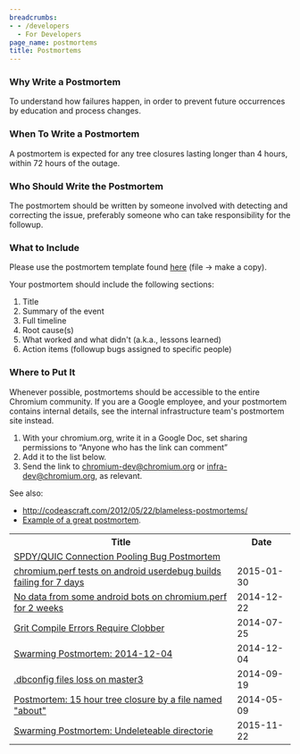 ```yaml
---
breadcrumbs:
- - /developers
  - For Developers
page_name: postmortems
title: Postmortems
---
```


### Why Write a Postmortem

To understand how failures happen, in order to prevent future occurrences by
education and process changes.

### When To Write a Postmortem

A postmortem is expected for any tree closures lasting longer than 4 hours,
within 72 hours of the outage.

### Who Should Write the Postmortem

The postmortem should be written by someone involved with detecting and
correcting the issue, preferably someone who can take responsibility for the
followup.

### What to Include

Please use the postmortem template found
[here](https://docs.google.com/document/d/1oBYQmpBthPfxMvW0XgHn7Bu918n6eFLlQM7nVhEdF_0/edit?usp=sharing)
(file -&gt; make a copy).

Your postmortem should include the following sections:

1.  Title
2.  Summary of the event
3.  Full timeline
4.  Root cause(s)
5.  What worked and what didn't (a.k.a., lessons learned)
6.  Action items (followup bugs assigned to specific people)

### Where to Put It

Whenever possible, postmortems should be accessible to the entire Chromium
community. If you are a Google employee, and your postmortem contains internal
details, see the internal infrastructure team's postmortem site instead.

1.  With your chromium.org, write it in a Google Doc, set sharing
            permissions to “Anyone who has the link can comment”
2.  Add it to the list below.
3.  Send the link to
            [chromium-dev@chromium.org](https://groups.google.com/a/chromium.org/forum/#!forum/chromium-dev)
            or
            [infra-dev@chromium.org](https://groups.google.com/a/chromium.org/forum/#!forum/infra-dev),
            as relevant.

See also:

*   <http://codeascraft.com/2012/05/22/blameless-postmortems/>
*   [Example of a great
            postmortem](https://docs.google.com/document/d/1AyeS2du6wp_Pw8Grg8WovbE_A_HV4EUMqdiqeq1KUZ8/edit#heading=h.40nli0xmdtb5).

<table>
  <tr>
    <th>Title</th>
    <th>Date</th>
  </tr>
  <tr>
    <td><a href="https://docs.google.com/document/d/1pHtodNt3Bk0YliLTPmq42LaZaKGcD_v-ZqDtrJFxXzc/edit?usp=sharing">SPDY/QUIC Connection Pooling Bug Postmortem</a></td>
    <td></td>
  </tr>
  <tr>
    <td><a href="https://docs.google.com/document/d/1MnSceOmgw5VPgegNWaMV5iakrvRROeVYw6P0FXvvC28/edit">chromium.perf tests on android userdebug builds failing for 7 days</a></td>
    <td>2015-01-30</td>
  </tr>
  <tr>
    <td><a href="https://docs.google.com/a/chromium.org/document/d/1eCR2v9uR9jR-LQi2GiZ9soQmW4p8lfAFjj-uewBGbh8/edit#heading=h.cg9oxhygkrer">No data from some android bots on chromium.perf for 2 weeks</a></td>
    <td>2014-12-22</td>
  </tr>
  <tr>
    <td><a href="https://docs.google.com/a/chromium.org/document/d/1O2CUqFGMJ6uHP_hBdh9i9AHIOY96nTYaKRa6c4oAHJs/edit#heading=h.cg9oxhygkrer">Grit Compile Errors Require Clobber</a></td>
    <td>2014-07-25</td>
  </tr>
  <tr>
    <td><a href="https://docs.google.com/document/d/1IQMoBeZe8cKjaCf4VIlj2AIt5ZBEsVfrh4o7DP1MPo0/edit#heading=h.xt2hz3y9j243">Swarming Postmortem: 2014-12-04</a></td>
    <td>2014-12-04</td>
  </tr>
  <tr>
    <td><a href="https://docs.google.com/a/google.com/document/d/1qQS8dZ5_wt3iOZ44vYmfrAn3EsAIkwFh9sAMdDPraQE/edit">.dbconfig files loss on master3</a></td>
    <td>2014-09-19</td>
  </tr>
  <tr>
    <td><a href="https://docs.google.com/a/chromium.org/document/d/1wkxPKzWt3Xb3tjczhHl66Y5uCgO0EeE5mlDd9xIHbiE/edit">Postmortem: 15 hour tree closure by a file named "about"</a></td>
    <td>2014-05-09</td>
  </tr>
  <tr>
    <td><a href="https://docs.google.com/document/d/1E9B03cFkyLXjdLjVCu-bTK762E2RJiBhkvbv_4rjDr0">Swarming Postmortem: Undeleteable directorie</a></td>
    <td>2015-11-22</td>
  </tr>
</table>
